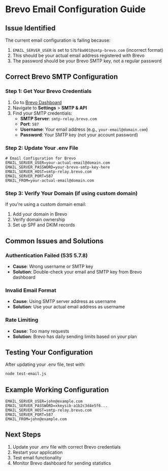 # Brevo Email Configuration Guide

## Issue Identified
The current email configuration is failing because:
1. `EMAIL_SERVER_USER` is set to `57bf8a001@smtp-brevo.com` (incorrect format)
2. This should be your actual email address registered with Brevo
3. The password should be your Brevo SMTP key, not a regular password

## Correct Brevo SMTP Configuration

### Step 1: Get Your Brevo Credentials
1. Go to [Brevo Dashboard](https://app.brevo.com)
2. Navigate to **Settings** > **SMTP & API**
3. Find your SMTP credentials:
   - **SMTP Server**: `smtp-relay.brevo.com`
   - **Port**: `587`
   - **Username**: Your email address (e.g., `your-email@domain.com`)
   - **Password**: Your SMTP key (not your account password)

### Step 2: Update Your .env File
```env
# Email Configuration for Brevo
EMAIL_SERVER_USER=your-actual-email@domain.com
EMAIL_SERVER_PASSWORD=your-brevo-smtp-key-here
EMAIL_SERVER_HOST=smtp-relay.brevo.com
EMAIL_SERVER_PORT=587
EMAIL_FROM=your-actual-email@domain.com
```

### Step 3: Verify Your Domain (if using custom domain)
If you're using a custom domain email:
1. Add your domain in Brevo
2. Verify domain ownership
3. Set up SPF and DKIM records

## Common Issues and Solutions

### Authentication Failed (535 5.7.8)
- **Cause**: Wrong username or SMTP key
- **Solution**: Double-check your email and SMTP key from Brevo dashboard

### Invalid Email Format
- **Cause**: Using SMTP server address as username
- **Solution**: Use your actual email address as username

### Rate Limiting
- **Cause**: Too many requests
- **Solution**: Brevo has daily sending limits based on your plan

## Testing Your Configuration

After updating your .env file, test with:
```bash
node test-email.js
```

## Example Working Configuration
```env
EMAIL_SERVER_USER=john@example.com
EMAIL_SERVER_PASSWORD=xkeysib-a1b2c3d4e5f6...
EMAIL_SERVER_HOST=smtp-relay.brevo.com
EMAIL_SERVER_PORT=587
EMAIL_FROM=john@example.com
```

## Next Steps
1. Update your .env file with correct Brevo credentials
2. Restart your application
3. Test email functionality
4. Monitor Brevo dashboard for sending statistics